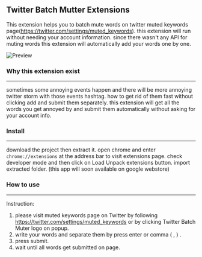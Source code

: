 ## Twitter Batch Mutter Extensions 

This extension helps you to batch mute words on twitter muted keywords page(https://twitter.com/settings/muted_keywords).
this extension will run without needing your account information. since there wasn't any API for muting words this extension will automatically add your words one by one.

![Preview](https://image.ibb.co/jwNXSc/Twitter_batch_muter_desc.gif)

### Why this extension exist
---------
sometimes some annoying events happen and there will be more annoying twitter storm with those events hashtag. how to get rid of them fast without clicking add and submit them separately. this extension will get all the words you get annoyed by and submit them automatically without asking for your account info.

### Install
---------
download the project then extract it. open chrome and enter `chrome://extensions` at the address bar to visit extensions page.
check developer mode and then click on Load Unpack extensions button. import extracted folder.
(this app will soon  available on google webstore)
### How to use
------
Instruction:

 1. please visit muted keywords page on Twitter by following
    https://twitter.com/settings/muted_keywords or by clicking Twitter Batch Muter logo on popup.
 2. write your words and separate them by press enter or comma ( , ) .
 3. press submit.
 4. wait until all words get submitted on page.
